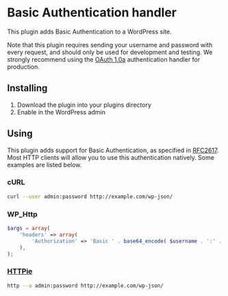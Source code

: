 # Basic Authentication handler
This plugin adds Basic Authentication to a WordPress site.

Note that this plugin requires sending your username and password with every
request, and should only be used for development and testing. We strongly
recommend using the [OAuth 1.0a][oauth] authentication handler for production.

## Installing
1. Download the plugin into your plugins directory
2. Enable in the WordPress admin

## Using
This plugin adds support for Basic Authentication, as specified in [RFC2617][].
Most HTTP clients will allow you to use this authentication natively. Some
examples are listed below.

### cURL

```sh
curl --user admin:password http://example.com/wp-json/
```

### WP_Http

```php
$args = array(
	'headers' => array(
		'Authorization' => 'Basic ' . base64_encode( $username . ':' . $password ),
	),
);
```

### [HTTPie][httpie]

```sh
http --a admin:password http://example.com/wp-json/
```

[oauth]: https://github.com/WP-API/OAuth1
[RFC2617]: https://tools.ietf.org/html/rfc2617
[httpie]: https://github.com/jakubroztocil/httpie
